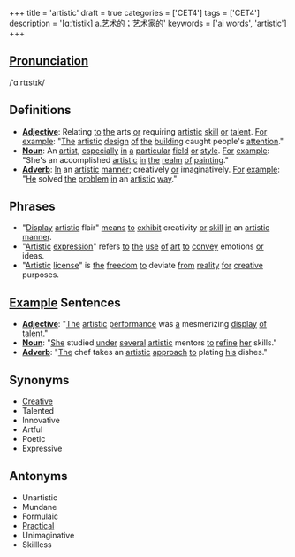 +++
title = 'artistic'
draft = true
categories = ['CET4']
tags = ['CET4']
description = '[ɑːˈtistik] a.艺术的；艺术家的'
keywords = ['ai words', 'artistic']
+++

## [Pronunciation](/post/pronunciation/)
/ˈɑːrtɪstɪk/

## Definitions
- **[Adjective](/post/adjective/)**: Relating [to](/post/to/) [the](/post/the/) arts [or](/post/or/) requiring [artistic](/post/artistic/) [skill](/post/skill/) [or](/post/or/) [talent](/post/talent/). [For](/post/for/) [example](/post/example/): "[The](/post/the/) [artistic](/post/artistic/) [design](/post/design/) [of](/post/of/) [the](/post/the/) [building](/post/building/) caught people's [attention](/post/attention/)."
- **[Noun](/post/noun/)**: An [artist](/post/artist/), [especially](/post/especially/) [in](/post/in/) [a](/post/a/) [particular](/post/particular/) [field](/post/field/) [or](/post/or/) [style](/post/style/). [For](/post/for/) [example](/post/example/): "She's an accomplished [artistic](/post/artistic/) [in](/post/in/) [the](/post/the/) [realm](/post/realm/) [of](/post/of/) [painting](/post/painting/)."
- **[Adverb](/post/adverb/)**: [In](/post/in/) an [artistic](/post/artistic/) [manner](/post/manner/); creatively [or](/post/or/) imaginatively. [For](/post/for/) [example](/post/example/): "[He](/post/he/) solved [the](/post/the/) [problem](/post/problem/) [in](/post/in/) an [artistic](/post/artistic/) [way](/post/way/)."

## Phrases
- "[Display](/post/display/) [artistic](/post/artistic/) flair" [means](/post/means/) [to](/post/to/) [exhibit](/post/exhibit/) creativity [or](/post/or/) [skill](/post/skill/) [in](/post/in/) an [artistic](/post/artistic/) [manner](/post/manner/).
- "[Artistic](/post/artistic/) [expression](/post/expression/)" refers [to](/post/to/) [the](/post/the/) [use](/post/use/) [of](/post/of/) [art](/post/art/) [to](/post/to/) [convey](/post/convey/) emotions [or](/post/or/) ideas.
- "[Artistic](/post/artistic/) [license](/post/license/)" is [the](/post/the/) [freedom](/post/freedom/) [to](/post/to/) deviate [from](/post/from/) [reality](/post/reality/) [for](/post/for/) [creative](/post/creative/) purposes.

## [Example](/post/example/) Sentences
- **[Adjective](/post/adjective/)**: "[The](/post/the/) [artistic](/post/artistic/) [performance](/post/performance/) was [a](/post/a/) mesmerizing [display](/post/display/) [of](/post/of/) [talent](/post/talent/)."
- **[Noun](/post/noun/)**: "[She](/post/she/) studied [under](/post/under/) [several](/post/several/) [artistic](/post/artistic/) mentors [to](/post/to/) [refine](/post/refine/) [her](/post/her/) skills."
- **[Adverb](/post/adverb/)**: "[The](/post/the/) chef takes an [artistic](/post/artistic/) [approach](/post/approach/) [to](/post/to/) plating [his](/post/his/) dishes."

## Synonyms
- [Creative](/post/creative/)
- Talented
- Innovative
- Artful
- Poetic
- Expressive

## Antonyms
- Unartistic
- Mundane
- Formulaic
- [Practical](/post/practical/)
- Unimaginative
- Skillless
